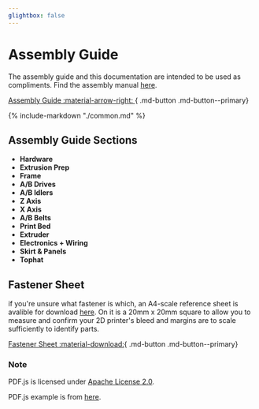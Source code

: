 ```yaml
---
glightbox: false
---
```


# Assembly Guide

The assembly guide and this documentation are intended to be used as compliments.  Find the assembly manual [here]().

[Assembly Guide :material-arrow-right: ](../assets/assembly_manual.pdf){ .md-button .md-button--primary}

{%
   include-markdown "./common.md"
%}

## Assembly Guide Sections

<div class="grid cards" style="grid-template-columns: repeat(auto-fit,minmax(12rem,1fr));">
  <ul>
    <li><strong>Hardware</strong></li>
    <li><strong>Extrusion Prep</strong></li>
    <li><strong>Frame</strong></li>
    <li><strong>A/B Drives</strong></li>
    <li><strong>A/B Idlers</strong></li>
    <li><strong>Z Axis</strong></li>
    <li><strong>X Axis</strong></li>
    <li><strong>A/B Belts</strong></li>
    <li><strong>Print Bed</strong></li>
    <li><strong>Extruder</strong></li>
    <li><strong>Electronics + Wiring</strong></li>
    <li><strong>Skirt & Panels</strong></li>
    <li><strong>Tophat</strong></li>
  </ul>
</div>

## Fastener Sheet

if you're unsure what fastener is which, an A4-scale reference sheet is avalible for download [here]().  On it is a 20mm x 20mm square to allow you to measure and confirm your 2D printer's bleed and margins are to scale sufficiently to identify parts.

[Fastener Sheet :material-download:](../assets/fastener_sheet.pdf){ .md-button .md-button--primary}

### Note

PDF.js is licensed under <a href="https://github.com/mozilla/pdf.js/blob/master/LICENSE">Apache License 2.0</a>.

PDF.js example is from <a href="https://jsfiddle.net/pdfjs/wagvs9Lf/">here</a>.